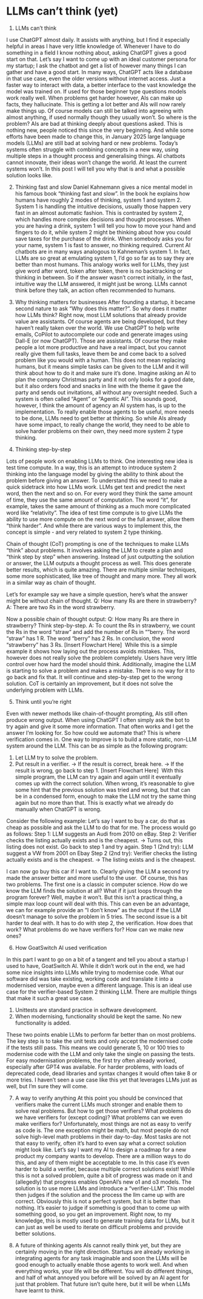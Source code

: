 # LLMs can’t think (yet)
1. LLMs can’t think

I use ChatGPT almost daily. It assists with anything, but I find it especially helpful in areas I have very little knowledge of. Whenever I have to do something in a field I know nothing about, asking ChatGPT gives a good start on that. Let’s say I want to come up with an ideal customer persona for my startup; I ask the chatbot and get a list of however many things I can gather and have a good start. In many ways, ChatGPT acts like a database in that use case, even the older versions without internet access. Just a faster way to interact with data, a better interface to the vast knowledge the model was trained on. If used for those beginner type questions models work really well. When problems get harder however, AIs can make up facts, they hallucinate. This is getting a lot better and AIs will now rarely make things up. Of course models can still be talked into agreeing with almost anything, if used normally though they usually won’t.
So where is the problem?
AIs are bad at thinking deeply about questions asked. This is nothing new, people noticed this since the very beginning. And while some efforts have been made to change this, in January 2025 large language models (LLMs) are still bad at solving hard or new problems. Today’s systems often struggle with combining concepts in a new way, using multiple steps in a thought process and generalising things.
AI chatbots cannot innovate, their ideas won’t change the world. At least the current systems won’t. In this post I will tell you why that is and what a possible solution looks like.

2. Thinking fast and slow
Daniel Kahnemann gives a nice mental model in his famous book “thinking fast and slow”. In the book he explains how humans have roughly 2 modes of thinking, system 1 and system 2. System 1 is handling the intuitive decisions, usually those happen very fast in an almost automatic fashion. This is contrasted by system 2, which handles more complex decisions and thought processes. 
When you are having a drink, system 1 will tell you how to move your hand and fingers to do it, while system 2 might be thinking about how you could save taxes for the purchase of the drink.
When somebody asks you for your name, system 1 is fast to answer, no thinking required.
Current AI chatbots are in many ways analogous to Kahneman’s system 1. In fact, LLMs are so great at emulating system 1, I’d go so far as to say they are better than most humans. This analogy works well for LLMs, they just give word after word, token after token, there is no backtracking or thinking in between. So if the answer wasn’t correct initially, in the fast, intuitive way the LLM answered, it might just be wrong. LLMs cannot think before they talk, an action often recommended to humans.

3. Why thinking matters for businesses
After founding a startup, it became second nature to ask “Why does this matter?”. So why does it matter how LLMs think?
Right now, most LLM solutions that already provide value are assistants. Of course agents are being developed, but they haven’t really taken over the world. We use ChatGPT to help write emails, CoPilot to autocomplete our code and generate images using Dall-E (or now ChatGPT). Those are assistants. Of course they make people a lot more productive and have a real impact, but you cannot really give them full tasks, leave them be and come back to a solved problem like you would with a human.
This does not mean replacing humans, but it means simple tasks can be given to the LLM and it will think about how to do it and make sure it’s done. Imagine asking an AI to plan the company Christmas party and it not only looks for a good date, but it also orders food and snacks in line with the theme it gave the party and sends out invitations, all without any oversight needed.
Such a system is often called “Agent” or “Agentic AI”. This sounds good, however, I think the amount of agency an AI system has, is up to the implementation. To really enable those agents to be useful, more needs to be done, LLMs need to get better at thinking.
So while AIs already have some impact, to really change the world, they need to be able to solve harder problems on their own, they need more system 2 type thinking.

4. Thinking step-by-step

Lots of people work on enabling LLMs to think. One interesting new idea is test time compute. In a way, this is an attempt to introduce system 2 thinking into the language model by giving the ability to think about the problem before giving an answer. To understand this we need to make a quick sidetrack into how LLMs work. LLMs get text and predict the next word, then the next and so on. For every word they think the same amount of time, they use the same amount of computation. The word “it”, for example, takes the same amount of thinking as a much more complicated word like “relativity”.
The idea of test time compute is to give LLMs the ability to use more compute on the next word or the full answer, allow them “think harder”. And while there are various ways to implement this, the concept is simple - and very related to system 2 type thinking.

Chain of thought (CoT) prompting is one of the techniques to make LLMs “think” about problems. It involves asking the LLM to create a plan and “think step by step” when answering.
Instead of just outputting the solution or answer, the LLM outputs a thought process as well. This does generate better results, which is quite amazing. There are multiple similar techniques, some more sophisticated, like tree of thought and many more. They all work in a similar way as chain of thought.

Let’s for example say we have a simple question, here’s what the answer might be without chain of thought.
Q: How many Rs are there in strawberry?
A: There are two Rs in the word strawberry.

Now a possible chain of thought output:
Q: How many Rs are there in strawberry? Think step-by-step.
A: To count the Rs in strawberry, we count the Rs in the word “straw” and add the number of Rs in “”berry.
    The word “straw” has 1 R. The word “berry” has 2 Rs. In conclusion, the word “strawberry” has 3 Rs.
[Insert Flowchart Here] 
While this is a simple example it shows how laying out the process avoids mistakes.
This, however does not really solve the problem completely. Users have very little control over how hard the model should think. Additionally, imagine the LLM is starting to solve a problem and makes a mistake. There is no way for it to go back and fix that. It will continue and step-by-step get to the wrong solution. CoT is certainly an improvement, but it does not solve the underlying problem with LLMs.

5. Think until you’re right

Even with newer methods like chain-of-thought prompting, AIs still often produce wrong output. When using ChatGPT I often simply ask the bot to try again and give it some more information.
That often works and I get the answer I’m looking for. So how could we automate that? This is where verification comes in.
One way to improve is to build a more static, non-LLM system around the LLM. This can be as simple as the following program:
1. Let LLM try to solve the problem.
2. Put result in a verifier. -> If the result is correct, break here. -> If the result is wrong, go back to step 1.
[Insert Flowchart Here] 
With this simple program, the LLM can try again and again until it eventually comes up with the correct solution. When wrong, it’s reasonable to give some hint that the previous solution was tried and wrong, but that can be in a condensed form, enough to make the LLM not try the same thing again but no more than that. This is exactly what we already do manually when ChatGPT is wrong.

Consider the following example:
Let’s say I want to buy a car, do that as cheap as possible and ask the LLM to do that for me.
The process would go as follows:
Step 1: LLM suggests an Audi from 2010 on eBay.
Step 2: Verifier checks the listing actually exists and is the cheapest.
-> Turns out, this listing does not exist. Go back to step 1 and try again.
Step 1 (2nd try): LLM suggest a VW from 2001 on Ebay
Step 2 (2nd try): Verifier checks the listing actually exists and is the cheapest.
-> The listing exists and is the cheapest.

I can now go buy this car if I want to. Clearly giving the LLM a second try made the answer better and more useful to the user. 
Of course, this has two problems. The first one is a classic in computer science. How do we know the LLM finds the solution at all? What if it just loops through the program forever? Well, maybe it won’t. But this isn’t a practical thing, a simple max loop count will deal with this. This can even be an advantage, we can for example provide an ”I don’t know” as the output if the LLM doesn’t manage to solve the problem in 5 tries.
The second issue is a bit harder to deal with. It has to do with step 2, the verification. How does that work? What problems do we have verifiers for? How can we make new ones?

6. How GoatSwitch AI used verification 

In this part I want to go on a bit of a tangent and tell you about a startup I used to have, GoatSwitch AI. While it didn’t work out in the end, we had some nice insights into LLMs while trying to modernise code. What our software did was take existing, working code and translate it into a modernised version, maybe even a different language. This is an ideal use case for the verifier-based System 2 thinking LLM. There are multiple things that make it such a great use case.
1. Unittests are standard practice in software development.
2. When modernising, functionality should be kept the same. No new functionality is added.

These two points enable LLMs to perform far better than on most problems. The key step is to take the unit tests and only accept the modernised code if the tests still pass. This means we could generate 5, 10 or 100 tries to modernise code with the LLM and only take the single on passing the tests. For easy modernisation problems, the first try often already worked, especially after GPT4 was available. For harder problems, with loads of deprecated code, dead libraries and syntax changes it would often take 8 or more tries.
I haven’t seen a use case like this yet that leverages LLMs just as well, but I’m sure they will come.

7. A way to verify anything
At this point you should be convinced that verifiers make the current LLMs much stronger and enable them to solve real problems. But how to get those verifiers? What problems do we have verifiers for (except coding)? What problems can we even make verifiers for?
Unfortunately, most things are not as easy to verify as code is. The one exception might be math, but most people do not solve high-level math problems in their day-to-day.
Most tasks are not that easy to verify, often it’s hard to even say what a correct solution might look like. Let’s say I want my AI to design a roadmap for a new product my company wants to develop. There are a million ways to do this, and any of them might be acceptable to me. In this case it’s even harder to build a verifier, because multiple correct solutions exist!
While this is not a solved problem, quite a bit of progress was made on it and (allegedly) that progress enables OpenAI’s new o1 and o3 models.
The solution is to use more LLMs and introduce a “verifier-LLM”. This model then judges if the solution and the process the llm came up with are correct. Obviously this is not a perfect system, but it is better than nothing. It’s easier to judge if something is good than to come up with something good, so you get an improvement. Right now, to my knowledge, this is mostly used to generate training data for LLMs, but it can just as well be used to iterate on difficult problems and provide better solutions.

8. A future of thinking agents
AIs cannot really think yet, but they are certainly moving in the right direction. Startups are already working in integrating agents for any task imaginable and soon the LLMs will be good enough to actually enable those agents to work well. And when everything works, your life will be different. You will do different things, and half of what annoyed you before will be solved by an AI agent for just that problem. That future isn’t quite here, but it will be when LLMs have learnt to think.


